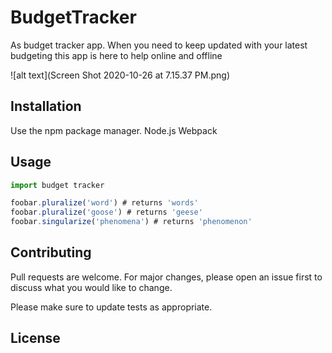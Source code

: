 # BudgetTracker

As budget tracker app. When you need to keep updated with your latest budgeting this app is here to help online and offline

![alt text](Screen Shot 2020-10-26 at 7.15.37 PM.png)

## Installation

Use the npm package manager. Node.js Webpack


## Usage

```javascript
import budget tracker

foobar.pluralize('word') # returns 'words'
foobar.pluralize('goose') # returns 'geese'
foobar.singularize('phenomena') # returns 'phenomenon'
```

## Contributing
Pull requests are welcome. For major changes, please open an issue first to discuss what you would like to change.

Please make sure to update tests as appropriate.

## License
